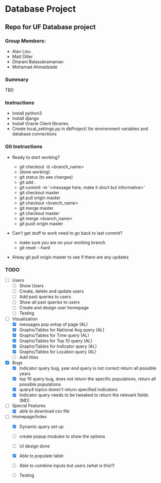 # Database Project 

## Repo for UF Database project

### Group Members: 
* Alan Liou
* Matt Diller
* Dharani Balasubramanian
* Mohamad Ahmadzade

### Summary 
TBD

### Instructions 
- Install python3
- Install django
- Install Oracle Client libraries 
- Create local_settings.py in dbProject/ for environment variables and database connections

### Git Instructions
- Ready to start working?
    - git checkout -b <branch_name>
    - (done working)
    - git status (to see changes)
    - git add .
    - git commit -m '<message here, make it short but informative>'
    - git checkout master
    - git pull origin master
    - git checkout <branch_name>
    - git merge master 
    - git checkout master 
    - git merge <branch_name>
    - git push origin master 

- Can't get stuff to work need to go back to last commit?
    - make sure you are on your working branch
    - git reset --hard

- Alway git pull origin master to see if there are any updates

### TODO
- [ ] Users
    - [ ] Show Users
    - [ ] Create, delete and update users 
    - [ ] Add past queries to users
    - [ ] Show all past queries to users 
    - [ ] Create and design user homepage
    - [ ] Testing

- [ ] Visualization
    - [x] messages pop ontop of page (AL)
    - [X] Graphs/Tables for National Avg query (AL)
    - [X] Graphs/Tables for Time query (AL)
    - [X] Graphs/Tables for Top 10 query (AL)
    - [X] Graphs/Tables for Indicator query (AL)
    - [X] Graphs/Tables for Location query (AL)
    - [ ] Add titles

- [x] Bugs
    - [x] Indicator query bug, year end query is not correct return all possible years
    - [x] top 10 query bug, does not return the specific populations, return all possible populations
    - [x] query4 topics doesn't return specified indicators
    - [x] Indicator query needs to be tweaked to return the relevant fields (MD)

- [ ] Special Features
    - [X] able to download csv file    

- [ ] Homepage/Index
    - [x] Dynamic query set up
    - [ ] create popup modules to show the options 
    - [ ] UI design done 
    - [x] Able to populate table
    - [ ] Able to combine inputs but users (what is this?)
    - [ ] Testing


